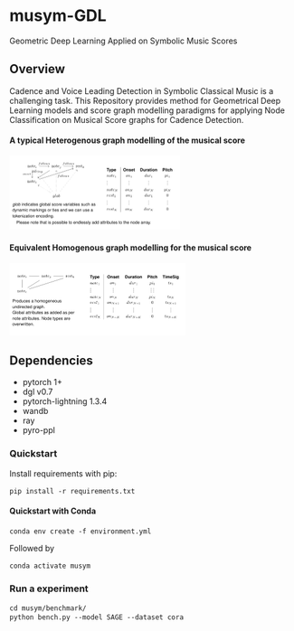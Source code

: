 # musym-GDL
Geometric Deep Learning Applied on Symbolic Music Scores

Overview
--------

Cadence and Voice Leading Detection in Symbolic Classical Music is a challenging task. This Repository provides method for Geometrical Deep Learning models and score graph modelling paradigms for applying Node Classification on Musical Score graphs for Cadence Detection.



#### A typical Heterogenous graph modelling of the musical score

<img src="static/heterogeneous_score_graph.png" alt="score2graph_representation" style="zoom:50%;" />



#### Equivalent Homogenous graph modelling for the musical score

<img src="static/homogeneous_score_graph.png" alt="score2graph_representation" style="zoom:50%;" />



## Dependencies

- pytorch  1+
- dgl v0.7
- pytorch-lightning 1.3.4
- wandb
- ray
- pyro-ppl



### Quickstart

Install requirements with pip: 

```shell
pip install -r requirements.txt
```

#### Quickstart with Conda

```shell
conda env create -f environment.yml
```
Followed by
```shell
conda activate musym
```

### Run a experiment

```shell
cd musym/benchmark/
python bench.py --model SAGE --dataset cora
```

